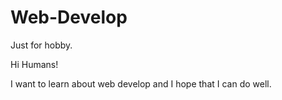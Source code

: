 # Web-Develop
Just for hobby.

Hi Humans!

I want to learn about web develop and I hope that I can do well. 
